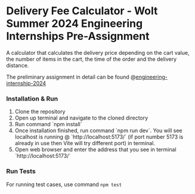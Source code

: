# Delivery Fee Calculator - Wolt Summer 2024 Engineering Internships Pre-Assignment
A calculator that calculates the delivery price depending on the cart value, the number of items in the cart,
the time of the order and the delivery distance.

The preliminary assignment in detail can be found @<a href="https://github.com/woltapp/engineering-internship-2024">engineering-internship-2024</a>

### Installation & Run
<ol>
  <li>Clone the repository</li>
  <li>Open up terminal and navigate to the cloned directory</li>
  <li>Run command `npm install`</li>
  <li>
    Once installation finished, run command `npm run dev`. You will see localhost is running @ `http://localhost:5173/`
    (if port number 5173 is already in use then Vite will try different port) in terminal.
  </li>
  <li>Open web browser and enter the address that you see in terminal `http://localhost:5173/`</li>
</ol>

### Run Tests
For running test cases, use command `npm test`

